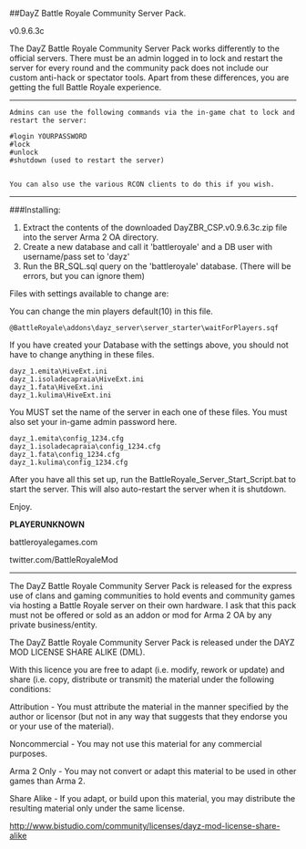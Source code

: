 
##DayZ Battle Royale Community Server Pack.

v0.9.6.3c


The DayZ Battle Royale Community Server Pack works differently to the official servers. There must be an admin logged in to lock and restart the server for every round and the community pack does not include our custom anti-hack or spectator tools. Apart from these differences, you are getting the full Battle Royale experience.

___________________________________________

    Admins can use the following commands via the in-game chat to lock and restart the server:

    #login YOURPASSWORD
    #lock
    #unlock
    #shutdown (used to restart the server)
    

    You can also use the various RCON clients to do this if you wish.


___________________________________________
###Installing:

1. Extract the contents of the downloaded DayZBR_CSP.v0.9.6.3c.zip file into the server Arma 2 OA directory.
2. Create a new database and call it 'battleroyale' and a DB user with username/pass set to 'dayz'
3. Run the BR_SQL.sql query on the 'battleroyale' database. (There will be errors, but you can ignore them)

Files with settings available to change are:

You can change the min players default(10) in this file.

    @BattleRoyale\addons\dayz_server\server_starter\waitForPlayers.sqf  

If you have created your Database with the settings above, you should not have to change anything in these files.

    dayz_1.emita\HiveExt.ini
    dayz_1.isoladecapraia\HiveExt.ini
    dayz_1.fata\HiveExt.ini
    dayz_1.kulima\HiveExt.ini


You MUST set the name of the server in each one of these files.
You must also set your in-game admin password here.

    dayz_1.emita\config_1234.cfg
    dayz_1.isoladecapraia\config_1234.cfg
    dayz_1.fata\config_1234.cfg
    dayz_1.kulima\config_1234.cfg

After you have all this set up, run the BattleRoyale_Server_Start_Script.bat to start the server. 
This will also auto-restart the server when it is shutdown.

Enjoy.

**PLAYERUNKNOWN**

battleroyalegames.com

twitter.com/BattleRoyaleMod


___________________________________________
The DayZ Battle Royale Community Server Pack is released for the express use of clans and gaming communities to hold events and community games via hosting a Battle Royale server on their own hardware. I ask that this pack must not be offered or sold as an addon or mod for Arma 2 OA by any private business/entity.

The DayZ Battle Royale Community Server Pack is released under the DAYZ MOD LICENSE SHARE ALIKE (DML). 

With this licence you are free to adapt (i.e. modify, rework or update) and share (i.e. copy, distribute or transmit) the material under the following conditions:

Attribution - You must attribute the material in the manner specified by the author or licensor (but not in any way that suggests that they endorse you or your use of the material).

Noncommercial - You may not use this material for any commercial purposes.

Arma 2 Only - You may not convert or adapt this material to be used in other games than Arma 2.

Share Alike - If you adapt, or build upon this material, you may distribute the resulting material only under the same license.

http://www.bistudio.com/community/licenses/dayz-mod-license-share-alike


